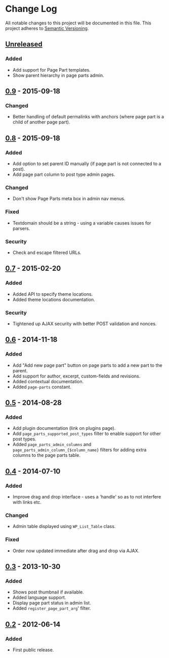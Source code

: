 # Change Log
All notable changes to this project will be documented in this file.
This project adheres to [Semantic Versioning](http://semver.org/).

## [Unreleased]

### Added
- Add support for Page Part templates.
- Show parent hierarchy in page parts admin.

## [0.9] - 2015-09-18

### Changed
- Better handling of default permalinks with anchors (where page part is a child of another page part).

## [0.8] - 2015-09-18

### Added
- Add option to set parent ID manually (if page part is not connected to a post).
- Add page part column to post type admin pages.

### Changed
- Don't show Page Parts meta box in admin nav menus.

### Fixed
- Textdomain should be a string - using a variable causes issues for parsers.

### Security
- Check and escape filtered URLs.

## [0.7] - 2015-02-20

### Added
- Added API to specify theme locations.
- Added theme locations documentation.

### Security
- Tightened up AJAX security with better POST validation and nonces.

## [0.6] - 2014-11-18

### Added
- Add "Add new page part" button on page parts to add a new part to the parent.
- Add support for author, excerpt, custom-fields and revisions.
- Added contextual documentation.
- Added `page-parts` constant.

## [0.5] - 2014-08-28

### Added
- Add plugin documentation (link on plugins page).
- Add `page_parts_supported_post_types` filter to enable support for other post types.
- Added `page_parts_admin_columns` and `page_parts_admin_column_{$column_name}` filters for adding extra columns to the page parts table.

## [0.4] - 2014-07-10

### Added
- Improve drag and drop interface - uses a 'handle' so as to not interfere with links etc.

### Changed
- Admin table displayed using `WP_List_Table` class.

### Fixed
- Order now updated immediate after drag and drop via AJAX.

## [0.3] - 2013-10-30

### Added
- Shows post thumbnail if available.
- Added language support.
- Display page part status in admin list.
- Added `register_page_part_arg`' filter.

## [0.2] - 2012-06-14

### Added
- First public release.

[Unreleased]: https://github.com/benhuson/page-parts/compare/0.9...HEAD
[0.9]: https://github.com/benhuson/page-parts/compare/0.8...0.9
[0.8]: https://github.com/benhuson/page-parts/compare/0.7...0.8
[0.7]: https://github.com/benhuson/page-parts/compare/0.6...0.7
[0.6]: https://github.com/benhuson/page-parts/compare/0.5...0.6
[0.5]: https://github.com/benhuson/page-parts/compare/0.4...0.5
[0.4]: https://github.com/benhuson/page-parts/compare/0.3...0.4
[0.3]: https://github.com/benhuson/page-parts/compare/0.2...0.3
[0.2]: https://github.com/benhuson/page-parts/compare/0.1...0.2
